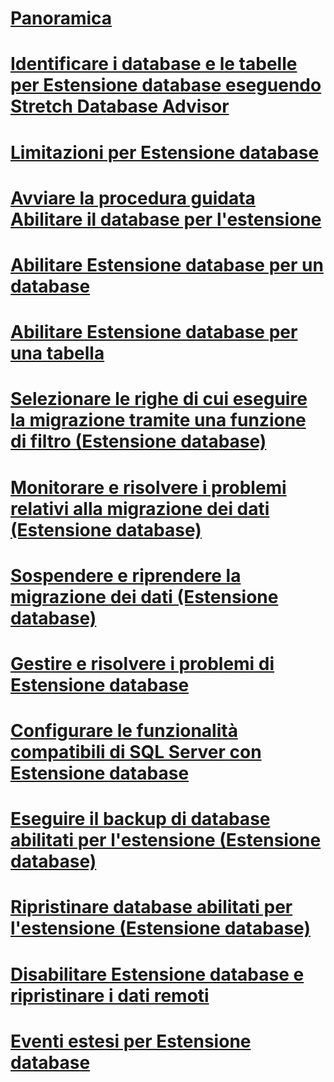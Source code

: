 # [Panoramica](stretch-database.md)  
# [Identificare i database e le tabelle per Estensione database eseguendo Stretch Database Advisor](stretch-database-databases-and-tables-stretch-database-advisor.md)  
# [Limitazioni per Estensione database](limitations-for-stretch-database.md)  
# [Avviare la procedura guidata Abilitare il database per l'estensione](get-started-by-running-the-enable-database-for-stretch-wizard.md)  
# [Abilitare Estensione database per un database](enable-stretch-database-for-a-database.md)  
# [Abilitare Estensione database per una tabella](enable-stretch-database-for-a-table.md)  
# [Selezionare le righe di cui eseguire la migrazione tramite una funzione di filtro (Estensione database)](select-rows-to-migrate-by-using-a-filter-function-stretch-database.md)  
# [Monitorare e risolvere i problemi relativi alla migrazione dei dati (Estensione database)](monitor-and-troubleshoot-data-migration-stretch-database.md)  
# [Sospendere e riprendere la migrazione dei dati (Estensione database)](pause-and-resume-data-migration-stretch-database.md)  
# [Gestire e risolvere i problemi di Estensione database](manage-and-troubleshoot-stretch-database.md)  
# [Configurare le funzionalità compatibili di SQL Server con Estensione database](configure-compatible-sql-server-features-with-stretch-database.md)  
# [Eseguire il backup di database abilitati per l'estensione (Estensione database)](backup-stretch-enabled-databases-stretch-database.md)  
# [Ripristinare database abilitati per l'estensione (Estensione database)](restore-stretch-enabled-databases-stretch-database.md)  
# [Disabilitare Estensione database e ripristinare i dati remoti](disable-stretch-database-and-bring-back-remote-data.md)  
# [Eventi estesi per Estensione database](extended-events-for-stretch-database.md)  
